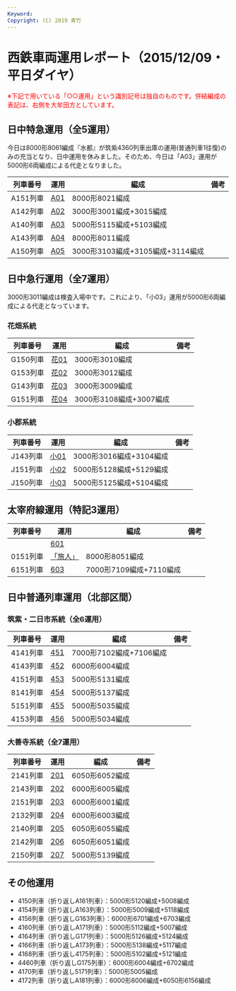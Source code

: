 ```yaml
---
Keyword: 
Copyright: (C) 2019 青竹
---
```


# 西鉄車両運用レポート（2015/12/09・平日ダイヤ）

<span style="color:#FF0000;">※下記で用いている「○○運用」という識別記号は独自のものです。併結編成の表記は、右側を大牟田方としています。</span>

## 日中特急運用（全5運用）

今日は8000形8061編成『水都』が筑紫4360列車出庫の運用(普通列車1往復)のみの充当となり、日中運用を休みました。そのため、今日は「A03」運用が5000形6両編成による代走となりました。

| 列車番号 | 運用 | 編成 | 備考 |
| --- | --- | --- | --- |
| A151列車 | [A01](https://aotake91.net/railway/nishitetsu/dia/20150404/unyoulist-weekday.htm#WA01) | 8000形8021編成 |  |
| A142列車 | [A02](https://aotake91.net/railway/nishitetsu/dia/20150404/unyoulist-weekday.htm#WA02) | 3000形3001編成+3015編成 |  |
| A140列車 | [A03](https://aotake91.net/railway/nishitetsu/dia/20150404/unyoulist-weekday.htm#WA03) | 5000形5115編成+5103編成 |  |
| A143列車 | [A04](https://aotake91.net/railway/nishitetsu/dia/20150404/unyoulist-weekday.htm#WA04) | 8000形8011編成 |  |
| A150列車 | [A05](https://aotake91.net/railway/nishitetsu/dia/20150404/unyoulist-weekday.htm#WA05) | 3000形3103編成+3105編成+3114編成 |  |

## 日中急行運用（全7運用）

3000形3011編成は検査入場中です。これにより、「小03」運用が5000形6両編成による代走となっています。

### 花畑系統

| 列車番号 | 運用 | 編成 | 備考 |
| --- | --- | --- | --- |
| G150列車 | [花01](https://aotake91.net/railway/nishitetsu/dia/20150404/unyoulist-weekday.htm#WG01) | 3000形3010編成 |  |
| G153列車 | [花02](https://aotake91.net/railway/nishitetsu/dia/20150404/unyoulist-weekday.htm#WG02) | 3000形3012編成 |  |
| G143列車 | [花03](https://aotake91.net/railway/nishitetsu/dia/20150404/unyoulist-weekday.htm#WG03) | 3000形3009編成 |  |
| G151列車 | [花04](https://aotake91.net/railway/nishitetsu/dia/20150404/unyoulist-weekday.htm#WG04) | 3000形3108編成+3007編成 |  |

### 小郡系統

| 列車番号 | 運用 | 編成 | 備考 |
| --- | --- | --- | --- |
| J143列車 | [小01](https://aotake91.net/railway/nishitetsu/dia/20150404/unyoulist-weekday.htm#WJ01) | 3000形3016編成+3104編成 |  |
| J151列車 | [小02](https://aotake91.net/railway/nishitetsu/dia/20150404/unyoulist-weekday.htm#WJ02) | 5000形5128編成+5129編成 |  |
| J150列車 | [小03](https://aotake91.net/railway/nishitetsu/dia/20150404/unyoulist-weekday.htm#WJ03) | 5000形5125編成+5104編成 |  |

## 太宰府線運用（特記3運用）

| 列車番号 | 運用 | 編成 | 備考 |
| --- | --- | --- | --- |
|  | [601](https://aotake91.net/railway/nishitetsu/dia/20150404/unyoulist-weekday.htm#W601) |  |  |
| 0151列車 | [「旅人」](https://aotake91.net/railway/nishitetsu/dia/20150404/unyoulist-weekday.htm#W602) | 8000形8051編成 |  |
| 6151列車 | [603](https://aotake91.net/railway/nishitetsu/dia/20150404/unyoulist-weekday.htm#W603) | 7000形7109編成+7110編成 |  |

## 日中普通列車運用（北部区間）

### 筑紫・二日市系統（全6運用）

| 列車番号 | 運用 | 編成 | 備考 |
| --- | --- | --- | --- |
| 4141列車 | [451](https://aotake91.net/railway/nishitetsu/dia/20150404/unyoulist-weekday.htm#W451) | 7000形7102編成+7106編成 |  |
| 4143列車 | [452](https://aotake91.net/railway/nishitetsu/dia/20150404/unyoulist-weekday.htm#W452) | 6000形6004編成 |  |
| 4151列車 | [453](https://aotake91.net/railway/nishitetsu/dia/20150404/unyoulist-weekday.htm#W453) | 5000形5131編成 |  |
| 8141列車 | [454](https://aotake91.net/railway/nishitetsu/dia/20150404/unyoulist-weekday.htm#W454) | 5000形5137編成 |  |
| 5151列車 | [455](https://aotake91.net/railway/nishitetsu/dia/20150404/unyoulist-weekday.htm#W455) | 5000形5035編成 |  |
| 4153列車 | [456](https://aotake91.net/railway/nishitetsu/dia/20150404/unyoulist-weekday.htm#W456) | 5000形5034編成 |  |

### 大善寺系統（全7運用）

| 列車番号 | 運用 | 編成 | 備考 |
| --- | --- | --- | --- |
| 2141列車 | [201](https://aotake91.net/railway/nishitetsu/dia/20150404/unyoulist-weekday.htm#W201) | 6050形6052編成 |  |
| 2143列車 | [202](https://aotake91.net/railway/nishitetsu/dia/20150404/unyoulist-weekday.htm#W202) | 6000形6005編成 |  |
| 2151列車 | [203](https://aotake91.net/railway/nishitetsu/dia/20150404/unyoulist-weekday.htm#W203) | 6000形6001編成 |  |
| 2132列車 | [204](https://aotake91.net/railway/nishitetsu/dia/20150404/unyoulist-weekday.htm#W204) | 6000形6003編成 |  |
| 2140列車 | [205](https://aotake91.net/railway/nishitetsu/dia/20150404/unyoulist-weekday.htm#W205) | 6050形6055編成 |  |
| 2142列車 | [206](https://aotake91.net/railway/nishitetsu/dia/20150404/unyoulist-weekday.htm#W206) | 6050形6051編成 |  |
| 2150列車 | [207](https://aotake91.net/railway/nishitetsu/dia/20150404/unyoulist-weekday.htm#W207) | 5000形5139編成 |  |

## その他運用

* 4150列車（折り返しA161列車）：5000形5120編成+5008編成
* 4154列車（折り返しA163列車）：5000形5009編成+5118編成
* 4156列車（折り返しG163列車）：6000形6701編成+6703編成
* 4160列車（折り返しA171列車）：5000形5112編成+5007編成
* 4164列車（折り返しG171列車）：5000形5126編成+5124編成
* 4166列車（折り返しA173列車）：5000形5138編成+5117編成
* 4168列車（折り返し4175列車）：5000形5102編成+5121編成
* 4460列車（折り返しG175列車）：6000形6004編成+6702編成
* 4170列車（折り返し5171列車）：5000形5005編成
* 4172列車（折り返しA181列車）：6000形6006編成+6050形6156編成

